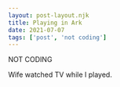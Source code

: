 ```yaml
---
layout: post-layout.njk
title: Playing in Ark
date: 2021-07-07
tags: ['post', 'not coding']
---
```

<!-- Excerpt Start -->
NOT CODING
<!-- Excerpt End -->

Wife watched TV while I played.
